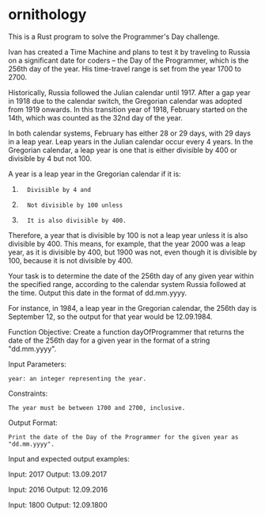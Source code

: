# ornithology

This is a Rust program to solve the Programmer's Day challenge.

Ivan has created a Time Machine and plans to test it by traveling to Russia on a significant date for coders – the Day of the Programmer, which is the 256th day of the year. His time-travel range is set from the year 1700 to 2700.

 

Historically, Russia followed the Julian calendar until 1917. After a gap year in 1918 due to the calendar switch, the Gregorian calendar was adopted from 1919 onwards. In this transition year of 1918, February started on the 14th, which was counted as the 32nd day of the year.

 

In both calendar systems, February has either 28 or 29 days, with 29 days in a leap year. Leap years in the Julian calendar occur every 4 years. In the Gregorian calendar, a leap year is one that is either divisible by 400 or divisible by 4 but not 100.

 

A year is a leap year in the Gregorian calendar if it is:

1.       Divisible by 4 and

2.       Not divisible by 100 unless

3.       It is also divisible by 400.

Therefore, a year that is divisible by 100 is not a leap year unless it is also divisible by 400. This means, for example, that the year 2000 was a leap year, as it is divisible by 400, but 1900 was not, even though it is divisible by 100, because it is not divisible by 400.

 

 

Your task is to determine the date of the 256th day of any given year within the specified range, according to the calendar system Russia followed at the time. Output this date in the format of dd.mm.yyyy.

 

For instance, in 1984, a leap year in the Gregorian calendar, the 256th day is September 12, so the output for that year would be 12.09.1984.

 

Function Objective: Create a function dayOfProgrammer that returns the date of the 256th day for a given year in the format of a string "dd.mm.yyyy".

 

Input Parameters:

    year: an integer representing the year.

 

Constraints:

    The year must be between 1700 and 2700, inclusive.

 

Output Format:

    Print the date of the Day of the Programmer for the given year as "dd.mm.yyyy".

 

 

 

Input and expected output examples:

Input: 2017 Output: 13.09.2017

Input: 2016 Output: 12.09.2016

Input: 1800 Output: 12.09.1800